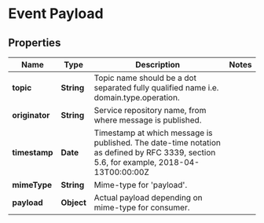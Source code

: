 # Event Payload

## Properties
Name | Type | Description | Notes
------------ | ------------- | ------------- | -------------
**topic** | **String** | Topic name should be a dot separated fully qualified name i.e. domain.type.operation.  | 
**originator** | **String** | Service repository name, from where message is published.  | 
**timestamp** | **Date** | Timestamp at which message is published. The date-time notation as defined by RFC 3339, section 5.6, for example, 2018-04-13T00:00:00Z  | 
**mimeType** | **String** | Mime-type for &#39;payload&#39;.  | 
**payload** | **Object** | Actual payload depending on mime-type for consumer.  | 